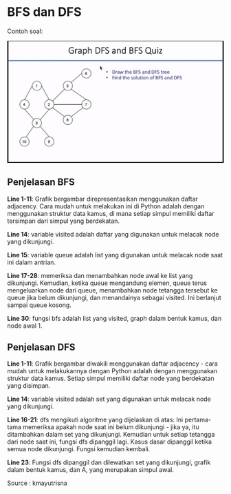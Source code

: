 # BFS dan DFS

Contoh soal:

![Contoh Soal](contohSoal.jpeg)
 
## Penjelasan BFS

**Line 1-11**: Grafik bergambar direpresentasikan menggunakan daftar adjacency. Cara mudah untuk melakukan ini di Python adalah dengan menggunakan struktur data kamus, di mana setiap simpul memiliki daftar tersimpan dari simpul yang berdekatan.

**Line 14**: variable visited adalah daftar yang digunakan untuk melacak node yang dikunjungi.

**Line 15**: variable queue adalah list yang digunakan untuk melacak node saat ini dalam antrian.

**Line 17-28**: memeriksa dan menambahkan node awal ke list yang dikunjungi. Kemudian, ketika queue mengandung elemen, queue terus mengeluarkan node dari queue, menambahkan node tetangga tersebut ke queue jika belum dikunjungi, dan menandainya sebagai visited. Ini berlanjut sampai queue kosong.

**Line 30**: fungsi bfs adalah list yang visited, graph dalam bentuk kamus, dan node awal 1.

## Penjelasan DFS

**Line 1-11**: Grafik bergambar diwakili menggunakan daftar adjacency - cara mudah untuk melakukannya dengan Python adalah dengan menggunakan struktur data kamus. Setiap simpul memiliki daftar node yang berdekatan yang disimpan.

**Line 14**: variable visited adalah set yang digunakan untuk melacak node yang dikunjungi.

**Line 16-21**: dfs mengikuti algoritme yang dijelaskan di atas: Ini pertama-tama memeriksa apakah node saat ini belum dikunjungi - jika ya, itu ditambahkan dalam set yang dikunjungi. Kemudian untuk setiap tetangga dari node saat ini, fungsi dfs dipanggil lagi. Kasus dasar dipanggil ketika semua node dikunjungi. Fungsi kemudian kembali.

**Line 23**: Fungsi dfs dipanggil dan dilewatkan set yang dikunjungi, grafik dalam bentuk kamus, dan A, yang merupakan simpul awal.

Source : kmayutrisna